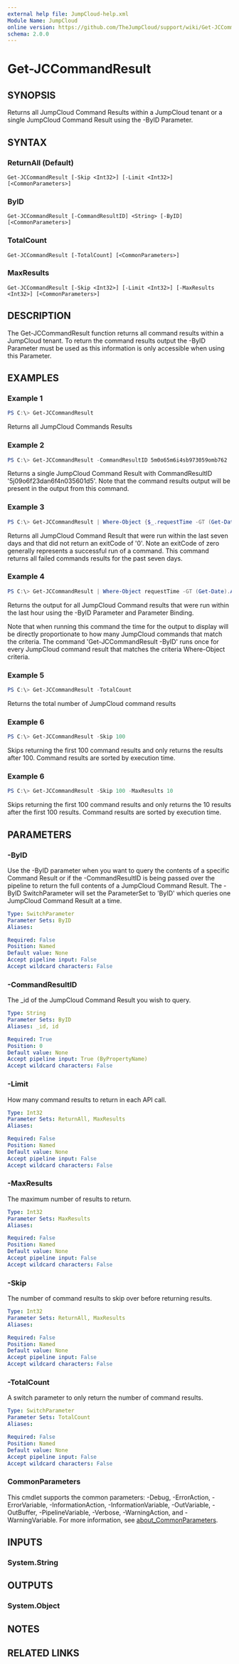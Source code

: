 ```yaml
---
external help file: JumpCloud-help.xml
Module Name: JumpCloud
online version: https://github.com/TheJumpCloud/support/wiki/Get-JCCommandResult
schema: 2.0.0
---
```


# Get-JCCommandResult

## SYNOPSIS
Returns all JumpCloud Command Results within a JumpCloud tenant or a single JumpCloud Command Result using the -ByID Parameter.

## SYNTAX

### ReturnAll (Default)
```
Get-JCCommandResult [-Skip <Int32>] [-Limit <Int32>] [<CommonParameters>]
```

### ByID
```
Get-JCCommandResult [-CommandResultID] <String> [-ByID] [<CommonParameters>]
```

### TotalCount
```
Get-JCCommandResult [-TotalCount] [<CommonParameters>]
```

### MaxResults
```
Get-JCCommandResult [-Skip <Int32>] [-Limit <Int32>] [-MaxResults <Int32>] [<CommonParameters>]
```

## DESCRIPTION
The Get-JCCommandResult function returns all command results within a JumpCloud tenant. To return the command results output the -ByID Parameter must be used as this information is only accessible when using this Parameter.

## EXAMPLES

### Example 1
```powershell
PS C:\> Get-JCCommandResult
```

Returns all JumpCloud Commands Results

### Example 2
```powershell
PS C:\> Get-JCCommandResult -CommandResultID 5m0o65m6i4sb973059omb762
```

Returns a single JumpCloud Command Result with CommandResultID '5j09o6f23dan6f4n035601d5'. Note that the command results output will be present in the output from this command.

### Example 3
```powershell
PS C:\> Get-JCCommandResult | Where-Object {$_.requestTime -GT (Get-Date).AddDays(-7) -and $_.exitCode -ne 0}
```

Returns all JumpCloud Command Result that were run within the last seven days and that did not return an exitCode of '0'. Note an exitCode of zero generally represents a successful run of a command. This command returns all failed commands results for the past seven days.

### Example 4
```powershell
PS C:\> Get-JCCommandResult | Where-Object requestTime -GT (Get-Date).AddHours(-1) |  Get-JCCommandResult -ByID  | Select-Object -ExpandProperty output
```

Returns the output for all JumpCloud Command results that were run within the last hour using the -ByID Parameter and Parameter Binding.

Note that when running this command the time for the output to display will be directly proportionate to how many JumpCloud commands that match the criteria. The command 'Get-JCCommandResult -ByID' runs once for every JumpCloud command result that matches the criteria Where-Object criteria.

### Example 5
```powershell
PS C:\> Get-JCCommandResult -TotalCount
```

Returns the total number of JumpCloud command results

### Example 6
```powershell
PS C:\> Get-JCCommandResult -Skip 100
```

Skips returning the first 100 command results and only returns the results after 100. Command results are sorted by execution time.

### Example 6
```powershell
PS C:\> Get-JCCommandResult -Skip 100 -MaxResults 10
```

Skips returning the first 100 command results and only returns the 10 results after  the first 100 results. Command results are sorted by execution time.

## PARAMETERS

### -ByID
Use the -ByID parameter when you want to query the contents of a specific Command Result or if the -CommandResultID is being passed over the pipeline to return the full contents of a JumpCloud Command Result. The -ByID SwitchParameter will set the ParameterSet to 'ByID' which queries one JumpCloud Command Result at a time.

```yaml
Type: SwitchParameter
Parameter Sets: ByID
Aliases:

Required: False
Position: Named
Default value: None
Accept pipeline input: False
Accept wildcard characters: False
```

### -CommandResultID
The _id of the JumpCloud Command Result you wish to query.


```yaml
Type: String
Parameter Sets: ByID
Aliases: _id, id

Required: True
Position: 0
Default value: None
Accept pipeline input: True (ByPropertyName)
Accept wildcard characters: False
```

### -Limit
How many command results to return in each API call.

```yaml
Type: Int32
Parameter Sets: ReturnAll, MaxResults
Aliases:

Required: False
Position: Named
Default value: None
Accept pipeline input: False
Accept wildcard characters: False
```

### -MaxResults
The maximum number of results to return.

```yaml
Type: Int32
Parameter Sets: MaxResults
Aliases:

Required: False
Position: Named
Default value: None
Accept pipeline input: False
Accept wildcard characters: False
```

### -Skip
The number of command results to skip over before returning results. 


```yaml
Type: Int32
Parameter Sets: ReturnAll, MaxResults
Aliases:

Required: False
Position: Named
Default value: None
Accept pipeline input: False
Accept wildcard characters: False
```

### -TotalCount
A switch parameter to only return the number of command results.

```yaml
Type: SwitchParameter
Parameter Sets: TotalCount
Aliases:

Required: False
Position: Named
Default value: None
Accept pipeline input: False
Accept wildcard characters: False
```

### CommonParameters
This cmdlet supports the common parameters: -Debug, -ErrorAction, -ErrorVariable, -InformationAction, -InformationVariable, -OutVariable, -OutBuffer, -PipelineVariable, -Verbose, -WarningAction, and -WarningVariable. For more information, see [about_CommonParameters](http://go.microsoft.com/fwlink/?LinkID=113216).

## INPUTS

### System.String
## OUTPUTS

### System.Object
## NOTES

## RELATED LINKS
